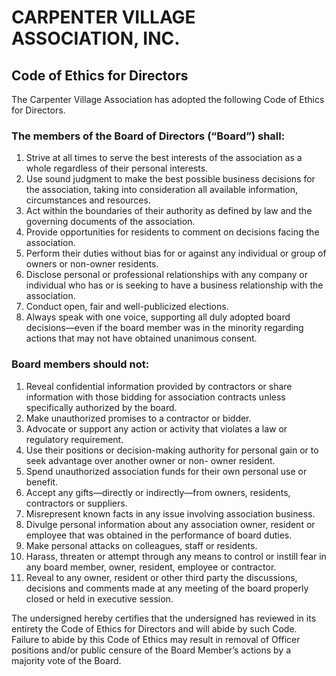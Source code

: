 # CARPENTER VILLAGE ASSOCIATION, INC.
## Code of Ethics for Directors

The Carpenter Village Association has adopted the following Code of Ethics for Directors. 

### The members of the Board of Directors (“Board”) shall:
1. Strive at all times to serve the best interests of the association as a whole regardless of their personal interests.
2. Use sound judgment to make the best possible business decisions for the association, taking into consideration all available information, circumstances and resources.
3. Act within the boundaries of their authority as defined by law and the governing documents of the association.
4. Provide opportunities for residents to comment on decisions facing the association.
5. Perform their duties without bias for or against any individual or group of owners or non-owner residents.
6. Disclose personal or professional relationships with any company or individual who has or is seeking to have a business relationship with the association.
7. Conduct open, fair and well-publicized elections.
8. Always speak with one voice, supporting all duly adopted board decisions—even if the board member was in the minority regarding actions that may not have obtained unanimous consent.

### Board members should not:
1. Reveal confidential information provided by contractors or share information with those bidding for association contracts unless specifically authorized by the board.
2. Make unauthorized promises to a contractor or bidder.
3. Advocate or support any action or activity that violates a law or regulatory requirement.
4. Use their positions or decision-making authority for personal gain or to seek advantage over another owner or non- owner resident.
5. Spend unauthorized association funds for their own personal use or benefit.
6. Accept any gifts—directly or indirectly—from owners, residents, contractors or suppliers.
7. Misrepresent known facts in any issue involving association business.
8. Divulge personal information about any association owner, resident or employee that was obtained in the performance
of board duties.
9. Make personal attacks on colleagues, staff or residents.
10. Harass, threaten or attempt through any means to control or instill fear in any board member, owner, resident, employee or contractor.
11. Reveal to any owner, resident or other third party the discussions, decisions and comments made at any meeting of the board properly closed or held in executive session.

The undersigned hereby certifies that the undersigned has reviewed in its entirety the Code of Ethics for Directors and will abide by such Code. Failure to abide by this Code of Ethics may result in removal of Officer positions and/or public censure of the Board Member’s actions by a majority vote of the Board.

